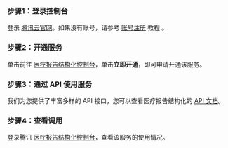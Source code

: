 ### 步骤1：登录控制台
登录 [腾讯云官网](https://cloud.tencent.com/login)。如果没有账号，请参考 [账号注册](https://cloud.tencent.com/document/product/378/17985) 教程 。

### 步骤2：开通服务
单击前往 [医疗报告结构化控制台](https://console.cloud.tencent.com/mrs)，单击**立即开通**，即可申请开通该服务。

### 步骤3：通过 API 使用服务
我们为您提供了丰富多样的 API 接口，您可以查看医疗报告结构化的 [API 文档](https://cloud.tencent.com/document/product/1314/54316)。

### 步骤4：查看调用
登录腾讯 [医疗报告结构化控制台](https://console.cloud.tencent.com/mrs)，查看该服务的使用情况。
